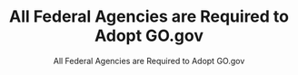 ---
layout: resources-landing
title: "All Federal Agencies are Required to Adopt GO.gov"
subtitle: "All Federal Agencies are Required to Adopt GO.gov"
doc-link: ../assets/files/OFFM Controller Alert CA 25 02 GO.gov.pdf
filters: controller-alert 2025
fiscal_year: 2025
---